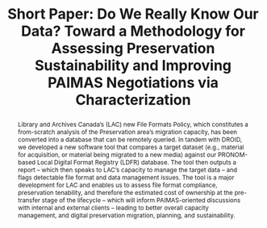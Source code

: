 ---
abstract: Library and Archives Canada’s (LAC) new File Formats Policy, which constitutes
  a from-scratch analysis of the Preservation area’s migration capacity, has been
  converted into a database that can be remotely queried. In tandem with DROID, we
  developed a new software tool that compares a target dataset (e.g., material for
  acquisition, or material being migrated to a new media) against our PRONOM-based
  Local Digital Format Registry (LDFR) database. The tool then outputs a report –
  which then speaks to LAC’s capacity to manage the target data – and flags detectable
  file format and data management issues. The tool is a major development for LAC
  and enables us to assess file format compliance, preservation tenability, and therefore
  the estimated cost of ownership at the pre-transfer stage of the lifecycle – which
  will inform PAIMAS-oriented discussions with internal and external clients – leading
  to better overall capacity management, and digital preservation migration, planning,
  and sustainability.
creators:
- Smyth, Tom
date: null
document_url: https://az659834.vo.msecnd.net/eventsairwesteuprod/production-inconference-public/968dbd6625e74e53ba53e8b4d7d19a52
grand_parent: iPRES
institutions:
- Library And Archives Canada
keywords:
- characterization
- migration
- sustainability
- capacity
- paimas
landing_page_url: null
language: eng
layout: publication
license: CC-BY 4.0 International
notes_url: null
parent: iPRES 2022
publication_type: short paper
size: null
slides_url: null
source_name: iPRES
title: 'Short Paper: Do We Really Know Our Data? Toward a Methodology for Assessing
  Preservation Sustainability and Improving PAIMAS Negotiations via Characterization'
year: 2022
---